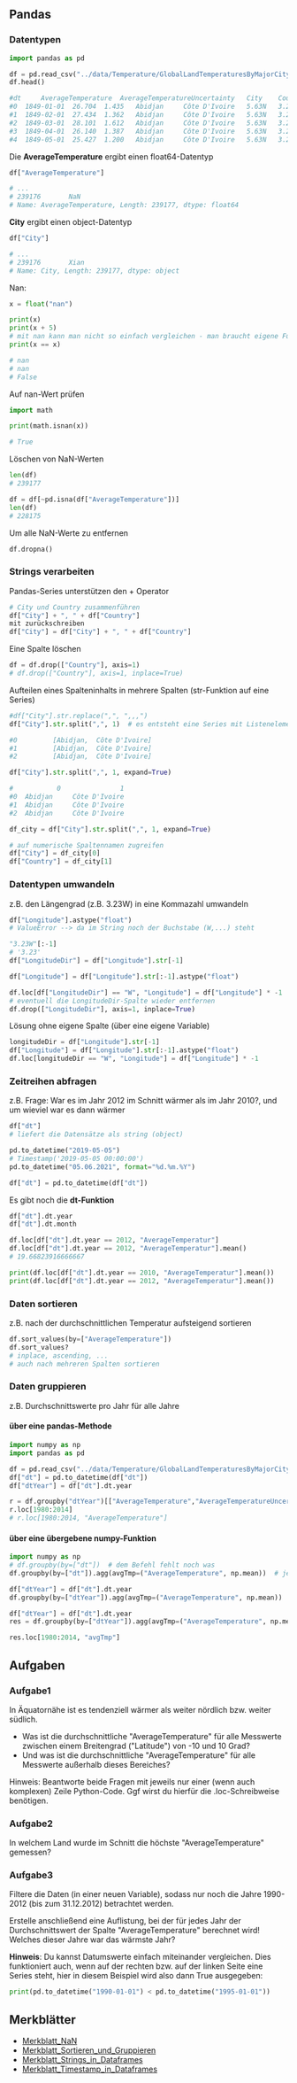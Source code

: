 ## Pandas

### Datentypen

```python
import pandas as pd

df = pd.read_csv("../data/Temperature/GlobalLandTemperaturesByMajorCity.csv.bz2")
df.head()

#dt 	AverageTemperature 	AverageTemperatureUncertainty   City 	Country Latitude 	Longitude
#0 	1849-01-01 	26.704 	1.435 	Abidjan 	Côte D'Ivoire   5.63N 	3.23W
#1 	1849-02-01 	27.434 	1.362 	Abidjan 	Côte D'Ivoire 	5.63N 	3.23W
#2 	1849-03-01 	28.101 	1.612 	Abidjan 	Côte D'Ivoire 	5.63N 	3.23W
#3 	1849-04-01 	26.140 	1.387 	Abidjan 	Côte D'Ivoire 	5.63N 	3.23W
#4 	1849-05-01 	25.427 	1.200 	Abidjan 	Côte D'Ivoire 	5.63N 	3.23W
```

Die **AverageTemperature** ergibt einen float64-Datentyp
```python
df["AverageTemperature"]

# ...
# 239176       NaN
# Name: AverageTemperature, Length: 239177, dtype: float64
```

**City** ergibt einen object-Datentyp
```python
df["City"]

# ...
# 239176       Xian
# Name: City, Length: 239177, dtype: object
```

Nan:
```python
x = float("nan")

print(x)
print(x + 5)
# mit nan kann man nicht so einfach vergleichen - man braucht eigene Funktionen
print(x == x)

# nan
# nan
# False
```

Auf nan-Wert prüfen
```python
import math

print(math.isnan(x))

# True
```

Löschen von NaN-Werten
```python
len(df)
# 239177

df = df[~pd.isna(df["AverageTemperature"])]
len(df)
# 228175
```

Um alle NaN-Werte zu entfernen
```python
df.dropna()
```

### Strings verarbeiten

Pandas-Series unterstützen den + Operator
```python
# City und Country zusammenführen
df["City"] + ", " + df["Country"]
mit zurückschreiben
df["City"] = df["City"] + ", " + df["Country"]
```

Eine Spalte löschen
```python
df = df.drop(["Country"], axis=1)
# df.drop(["Country"], axis=1, inplace=True)
```

Aufteilen eines Spalteninhalts in mehrere Spalten (str-Funktion auf eine Series)
```python
#df["City"].str.replace(",", ",,,")
df["City"].str.split(",", 1)  # es entsteht eine Series mit Listenelementen - müsste mit der map-Funktion weiter bearbeitet werden --> eleganter die expand-Option

#0         [Abidjan,  Côte D'Ivoire]
#1         [Abidjan,  Côte D'Ivoire]
#2         [Abidjan,  Côte D'Ivoire]
```
```python
df["City"].str.split(",", 1, expand=True)

#       	0 	            1
#0 	Abidjan 	Côte D'Ivoire
#1 	Abidjan 	Côte D'Ivoire
#2 	Abidjan 	Côte D'Ivoire
```

```python
df_city = df["City"].str.split(",", 1, expand=True)

# auf numerische Spaltennamen zugreifen
df["City"] = df_city[0]
df["Country"] = df_city[1]
```

### Datentypen umwandeln

z.B. den Längengrad (z.B. 3.23W) in eine Kommazahl umwandeln

```python
df["Longitude"].astype("float")
# ValueError --> da im String noch der Buchstabe (W,...) steht
```
```python
"3.23W"[:-1]
# '3.23'
df["LongitudeDir"] = df["Longitude"].str[-1]
```

```python
df["Longitude"] = df["Longitude"].str[:-1].astype("float")
```

```python
df.loc[df["LongitudeDir"] == "W", "Longitude"] = df["Longitude"] * -1
# eventuell die LongitudeDir-Spalte wieder entfernen
df.drop(["LongitudeDir"], axis=1, inplace=True)
```

Lösung ohne eigene Spalte (über eine eigene Variable)
```python
longitudeDir = df["Longitude"].str[-1]
df["Longitude"] = df["Longitude"].str[:-1].astype("float")
df.loc[longitudeDir == "W", "Longitude"] = df["Longitude"] * -1
```

### Zeitreihen abfragen

z.B. Frage: War es im Jahr 2012 im Schnitt wärmer als im Jahr 2010?, und um wieviel war es dann wärmer

```python
df["dt"]
# liefert die Datensätze als string (object)

pd.to_datetime("2019-05-05")
# Timestamp('2019-05-05 00:00:00')
pd.to_datetime("05.06.2021", format="%d.%m.%Y")
```

```python
df["dt"] = pd.to_datetime(df["dt"])
```

Es gibt noch die **dt-Funktion**
```python
df["dt"].dt.year
df["dt"].dt.month
```

```python
df.loc[df["dt"].dt.year == 2012, "AverageTemperatur"]
df.loc[df["dt"].dt.year == 2012, "AverageTemperatur"].mean()
# 19.66823916666667
```

```python
print(df.loc[df["dt"].dt.year == 2010, "AverageTemperatur"].mean())
print(df.loc[df["dt"].dt.year == 2012, "AverageTemperatur"].mean())
```

### Daten sortieren

z.B. nach der durchschnittlichen Temperatur aufsteigend sortieren
```python
df.sort_values(by=["AverageTemperature"])
df.sort_values?
# inplace, ascending, ...
# auch nach mehreren Spalten sortieren
```

### Daten gruppieren

z.B. Durchschnittswerte pro Jahr für alle Jahre

#### über eine pandas-Methode
```python
import numpy as np
import pandas as pd

df = pd.read_csv("../data/Temperature/GlobalLandTemperaturesByMajorCity.csv.bz2")
df["dt"] = pd.to_datetime(df["dt"])
df["dtYear"] = df["dt"].dt.year

r = df.groupby("dtYear")[["AverageTemperature","AverageTemperatureUncertainty"]].mean()
r.loc[1980:2014]
# r.loc[1980:2014, "AverageTemperature"]
```

#### über eine übergebene numpy-Funktion
```python
import numpy as np
# df.groupby(by=["dt"])  # dem Befehl fehlt noch was
df.groupby(by=["dt"]).agg(avgTmp=("AverageTemperature", np.mean))  # jetzt für jeden Tag gruppiert
```

```python
df["dtYear"] = df["dt"].dt.year
df.groupby(by=["dtYear"]).agg(avgTmp=("AverageTemperature", np.mean))
```

```python
df["dtYear"] = df["dt"].dt.year
res = df.groupby(by=["dtYear"]).agg(avgTmp=("AverageTemperature", np.mean))

res.loc[1980:2014, "avgTmp"]
```

## Aufgaben

### Aufgabe1

In Äquatornähe ist es tendenziell wärmer als weiter nördlich bzw. weiter südlich.

- Was ist die durchschnittliche "AverageTemperature" für alle Messwerte zwischen einem Breitengrad ("Latitude") von -10 und 10 Grad?
- Und was ist die durchschnittliche "AverageTemperature" für alle Messwerte außerhalb dieses Bereiches?

Hinweis: Beantworte beide Fragen mit jeweils nur einer (wenn auch komplexen) Zeile Python-Code. Ggf wirst du hierfür die .loc-Schreibweise benötigen.

### Aufgabe2

In welchem Land wurde im Schnitt die höchste "AverageTemperature" gemessen?

### Aufgabe3

Filtere die Daten (in einer neuen Variable), sodass nur noch die Jahre 1990-2012 (bis zum 31.12.2012) betrachtet werden.

Erstelle anschließend eine Auflistung, bei der für jedes Jahr der Durchschnittswert der Spalte "AverageTemperature" berechnet wird! Welches dieser Jahre war das wärmste Jahr?

**Hinweis**: Du kannst Datumswerte einfach miteinander vergleichen. Dies funktioniert auch, wenn auf der rechten bzw. auf der linken Seite eine Series steht, hier in diesem Beispiel wird also dann True ausgegeben:
```python
print(pd.to_datetime("1990-01-01") < pd.to_datetime("1995-01-01"))
```

## Merkblätter

- [Merkblatt_NaN](pdfs/Merkblatt_NaN.pdf)
- [Merkblatt_Sortieren_und_Gruppieren](pdfs/Merkblatt_Sortieren_und_Gruppieren.pdf)
- [Merkblatt_Strings_in_Dataframes](pdfs/Merkblatt_Strings_in_Dataframes.pdf)
- [Merkblatt_Timestamp_in_Dataframes](pdfs/Merkblatt_Timestamp_in_Dataframes.pdf)




